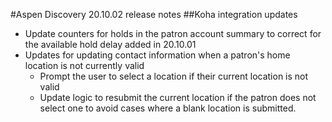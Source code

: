 #Aspen Discovery 20.10.02 release notes
##Koha integration updates
- Update counters for holds in the patron account summary to correct for the available hold delay added in 20.10.01
- Updates for updating contact information when a patron's home location is not currently valid
  - Prompt the user to select a location if their current location is not valid
  - Update logic to resubmit the current location if the patron does not select one to avoid cases where a blank location is submitted.